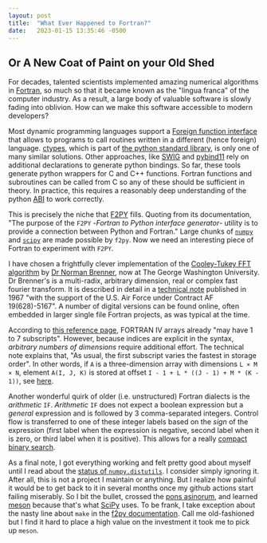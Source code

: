 ```yaml
---
layout: post
title:  "What Ever Happened to Fortran?"
date:   2023-01-15 13:35:46 -0500
---
```


## Or A New Coat of Paint on your Old Shed

For decades, talented scientists implemented amazing numerical algorithms in [Fortran](https://en.wikipedia.org/wiki/Fortran),
so much so that it became known as the "lingua franca" of the computer industry.  As a
result, a large body of valuable software is slowly fading into oblivion.  How can we
make this software accessible to modern developers?

Most dynamic programming languages support a [Foreign function interface](https://en.wikipedia.org/wiki/Foreign_function_interface)
that allows to programs to call routines written in a different (hence foreign) language.
[ctypes](https://docs.python.org/3/library/ctypes.html), which is part of
[the python standard library](https://docs.python.org/3/library/index.html),
is only one of many similar solutions.  Other approaches, like [SWIG](https://www.swig.org/) and
[pybind11](https://pybind11.readthedocs.io/en/stable/) rely on additional declarations to generate python
bindings.  So far, these tools generate python wrappers for C and C++ functions.  Fortran
functions and subroutines can be called from C so any of these should be sufficient in theory. In practice,
this requires a reasonably deep understanding of the python [ABI](https://en.wikipedia.org/wiki/Application_binary_interface)
to work correctly.

This is precisely the niche that [F2PY](https://numpy.org/doc/stable/f2py/) fills.  Quoting
from its documentation, "The purpose of the `F2PY` -*Fortran to Python interface generator*-
utility is to provide a connection between Python and Fortran." Large chunks of
[`numpy`](https://numpy.org/) and [`scipy`](https://scipy.org/) are made possible by `f2py`.
Now we need an interesting piece of Fortran to experiment with `F2PY`.

I have chosen a frightfully clever implementation of the [Cooley-Tukey FFT algorithm](https://en.wikipedia.org/wiki/Cooley%E2%80%93Tukey_FFT_algorithm)
by [Dr Norman Brenner](https://home.gwu.edu/~nbrenner/), now at The George Washington University.
Dr Brenner's is a multi-radix, arbitrary dimension, real or complex fast fourier transform.
It is described in detail in a [technical note](https://apps.dtic.mil/sti/pdfs/AD0657019.pdf)
published in 1967 "with the support of the U.S. Air Force under Contract AF 19(628)-5167".
A number of digital versions can be found online, often embedded in larger single file Fortran
projects, as was typical at the time.

According to [this reference page](https://www.math-cs.gordon.edu/courses/cs323/FORTRAN/fortran.html),
FORTRAN IV arrays already "may have 1 to 7 subscripts".  However, because indices are explicit in the
syntax, *arbitrary numbers of dimensions* require additional effort.  The technical note explains that,
"As usual, the first subscript varies the fastest in storage order".  In other words, if `A` is a 
three-dimension array with dimensions `L × M × N`, element `A(I, J, K)` is stored at offset
`I - 1 + L * ((J - 1) + M * (K - 1))`, see [here](https://en.wikipedia.org/wiki/Row-_and_column-major_order#Address_calculation_in_general).

Another wonderful quirk of older (i.e. unstructured) Fortran dialects is the *arithmetic*
`IF`.  *Arithmetic* `IF` does not expect a boolean expression but a *general* expression and
is followed by 3 comma-separated integers.  Control flow is transferred to one of these
integer labels based on the *sign* of the expression (first label when the expression is negative,
second label when it is zero, or third label when it is positive).  This allows for
a really [compact binary search](https://rosettacode.org/wiki/Binary_search#Iterative,_exclusive_bounds,_three-way_test.).

As a final note, I got everything working and felt pretty good about myself until I read about
the [status of `numpy.distutils`](https://numpy.org/doc/stable/reference/distutils_status_migration.html).
I consider simply ignoring it.  After all, this is not a project I maintain or anything.  But I realize
how painful it would be to get back to it in several months once my github actions start failing
miserably.  So I bit the bullet, crossed the [pons asinorum](https://en.wikipedia.org/wiki/Pons_asinorum),
and learned [meson](https://mesonbuild.com/) because that's what [SciPy](https://scipy.org/) uses.
To be frank, I take exception about the nasty line about `make` in the
[f2py documentation](https://numpy.org/doc/stable/f2py/buildtools/index.html).  Call me old-fashioned
but I find it hard to place a high value on the investment it took me to pick up `meson`. 